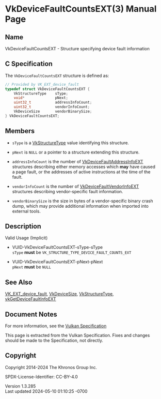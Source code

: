 # VkDeviceFaultCountsEXT(3) Manual Page

## Name

VkDeviceFaultCountsEXT - Structure specifying device fault information



## <a href="#_c_specification" class="anchor"></a>C Specification

The `VkDeviceFaultCountsEXT` structure is defined as:

``` c
// Provided by VK_EXT_device_fault
typedef struct VkDeviceFaultCountsEXT {
    VkStructureType    sType;
    void*              pNext;
    uint32_t           addressInfoCount;
    uint32_t           vendorInfoCount;
    VkDeviceSize       vendorBinarySize;
} VkDeviceFaultCountsEXT;
```

## <a href="#_members" class="anchor"></a>Members

- `sType` is a [VkStructureType](https://registry.khronos.org/vulkan/specs/1.3-extensions/man/html/VkStructureType.html) value identifying
  this structure.

- `pNext` is `NULL` or a pointer to a structure extending this
  structure.

- `addressInfoCount` is the number of
  [VkDeviceFaultAddressInfoEXT](https://registry.khronos.org/vulkan/specs/1.3-extensions/man/html/VkDeviceFaultAddressInfoEXT.html)
  structures describing either memory accesses which **may** have caused
  a page fault, or the addresses of active instructions at the time of
  the fault.

- `vendorInfoCount` is the number of
  [VkDeviceFaultVendorInfoEXT](https://registry.khronos.org/vulkan/specs/1.3-extensions/man/html/VkDeviceFaultVendorInfoEXT.html)
  structures describing vendor-specific fault information.

- `vendorBinarySize` is the size in bytes of a vendor-specific binary
  crash dump, which may provide additional information when imported
  into external tools.

## <a href="#_description" class="anchor"></a>Description

Valid Usage (Implicit)

- <a href="#VUID-VkDeviceFaultCountsEXT-sType-sType"
  id="VUID-VkDeviceFaultCountsEXT-sType-sType"></a>
  VUID-VkDeviceFaultCountsEXT-sType-sType  
  `sType` **must** be `VK_STRUCTURE_TYPE_DEVICE_FAULT_COUNTS_EXT`

- <a href="#VUID-VkDeviceFaultCountsEXT-pNext-pNext"
  id="VUID-VkDeviceFaultCountsEXT-pNext-pNext"></a>
  VUID-VkDeviceFaultCountsEXT-pNext-pNext  
  `pNext` **must** be `NULL`

## <a href="#_see_also" class="anchor"></a>See Also

[VK_EXT_device_fault](https://registry.khronos.org/vulkan/specs/1.3-extensions/man/html/VK_EXT_device_fault.html),
[VkDeviceSize](https://registry.khronos.org/vulkan/specs/1.3-extensions/man/html/VkDeviceSize.html),
[VkStructureType](https://registry.khronos.org/vulkan/specs/1.3-extensions/man/html/VkStructureType.html),
[vkGetDeviceFaultInfoEXT](https://registry.khronos.org/vulkan/specs/1.3-extensions/man/html/vkGetDeviceFaultInfoEXT.html)

## <a href="#_document_notes" class="anchor"></a>Document Notes

For more information, see the <a
href="https://registry.khronos.org/vulkan/specs/1.3-extensions/html/vkspec.html#VkDeviceFaultCountsEXT"
target="_blank" rel="noopener">Vulkan Specification</a>

This page is extracted from the Vulkan Specification. Fixes and changes
should be made to the Specification, not directly.

## <a href="#_copyright" class="anchor"></a>Copyright

Copyright 2014-2024 The Khronos Group Inc.

SPDX-License-Identifier: CC-BY-4.0

Version 1.3.285  
Last updated 2024-05-10 01:10:25 -0700

